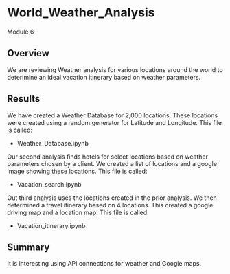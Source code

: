 # World_Weather_Analysis
Module 6

## Overview
We are reviewing Weather analysis for various locations around the world to deterimine an ideal vacation itinerary based on weather parameters.


## Results

We have created a Weather Database for 2,000 locations.  These locations were created using a random generator for Latitude and Longitude.  This file is called:

- Weather_Database.ipynb

Our second analysis finds hotels for select locations based on weather parameters chosen by a client.  We created a list of locations and a google image showing these locations. This file is called:

- Vacation_search.ipynb

Out third analysis uses the locations created in the prior analysis.  We then determined a travel itinerary based on 4 locations.  This created a google driving map and a location map.  This file is called:

- Vacation_itinerary.ipynb



## Summary

It is interesting using API connections for weather and Google maps.
